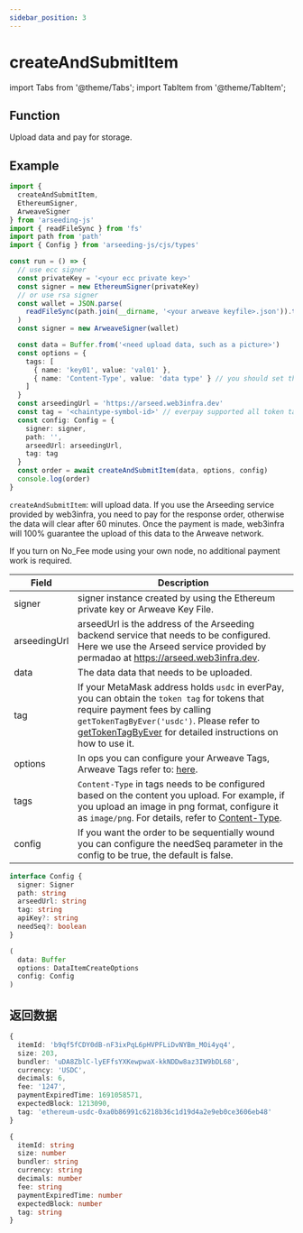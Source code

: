 ```yaml
---
sidebar_position: 3
---
```


# createAndSubmitItem

import Tabs from '@theme/Tabs';
import TabItem from '@theme/TabItem';

## Function

Upload data and pay for storage.

## Example

```ts
import {
  createAndSubmitItem,
  EthereumSigner,
  ArweaveSigner
} from 'arseeding-js'
import { readFileSync } from 'fs'
import path from 'path'
import { Config } from 'arseeding-js/cjs/types'

const run = () => {
  // use ecc signer
  const privateKey = '<your ecc private key>'
  const signer = new EthereumSigner(privateKey)
  // or use rsa signer
  const wallet = JSON.parse(
    readFileSync(path.join(__dirname, '<your arweave keyfile>.json')).toString()
  )
  const signer = new ArweaveSigner(wallet)

  const data = Buffer.from('<need upload data, such as a picture>')
  const options = {
    tags: [
      { name: 'key01', value: 'val01' },
      { name: 'Content-Type', value: 'data type' } // you should set the data type tag
    ]
  }
  const arseedingUrl = 'https://arseed.web3infra.dev'
  const tag = '<chaintype-symbol-id>' // everpay supported all token tag (chainType-symbol-id)
  const config: Config = {
    signer: signer,
    path: '',
    arseedUrl: arseedingUrl,
    tag: tag
  }
  const order = await createAndSubmitItem(data, options, config)
  console.log(order)
}
```

`createAndSubmitItem`: will upload data. If you use the Arseeding service provided by web3infra, you need to pay for the response order, otherwise the data will clear after 60 minutes. Once the payment is made, web3infra will 100% guarantee the upload of this data to the Arweave network.

If you turn on No_Fee mode using your own node, no additional payment work is required.

<Tabs>
<TabItem value="field" label="参数" default>

| Field        | Description                                                                                                                                                                                                                                                                            |
| ------------ | -------------------------------------------------------------------------------------------------------------------------------------------------------------------------------------------------------------------------------------------------------------------------------------- |
| signer       | signer instance created by using the Ethereum private key or Arweave Key File.                                                                                                                                                                                                         |
| arseedingUrl | arseedUrl is the address of the Arseeding backend service that needs to be configured. Here we use the Arseed service provided by permadao at https://arseed.web3infra.dev.                                                                                                            |
| data         | The data data that needs to be uploaded.                                                                                                                                                                                                                                               |
| tag          | If your MetaMask address holds `usdc` in everPay, you can obtain the `token tag` for tokens that require payment fees by calling `getTokenTagByEver('usdc')`. Please refer to [getTokenTagByEver](./9.getTokenTag.md) for detailed instructions on how to use it. |
| options      | In ops you can configure your Arweave Tags, Arweave Tags refer to: [here](../../other/tags.md).                                                                                                                                                                                        |
| tags         | `Content-Type` in tags needs to be configured based on the content you upload. For example, if you upload an image in png format, configure it as `image/png`. For details, refer to [Content-Type](../../other/tags.md#content-type).                                                 |
| config       | If you want the order to be sequentially wound you can configure the needSeq parameter in the config to be true, the default is false.                                                                                                                                                 |

</TabItem>
<TabItem value="type" label="类型">

```ts
interface Config {
  signer: Signer
  path: string
  arseedUrl: string
  tag: string
  apiKey?: string
  needSeq?: boolean
}

(
  data: Buffer
  options: DataItemCreateOptions
  config: Config
)
```

</TabItem>
</Tabs>

## 返回数据

<Tabs>
<TabItem value="field" label="返回示例" default>

```ts
{
  itemId: 'b9qf5fCDY0dB-nF3ixPqL6pHVPFLiDvNYBm_MOi4yq4',
  size: 203,
  bundler: 'uDA8ZblC-lyEFfsYXKewpwaX-kkNDDw8az3IW9bDL68',
  currency: 'USDC',
  decimals: 6,
  fee: '1247',
  paymentExpiredTime: 1691058571,
  expectedBlock: 1213090,
  tag: 'ethereum-usdc-0xa0b86991c6218b36c1d19d4a2e9eb0ce3606eb48'
}
```

</TabItem>
<TabItem value="type" label="返回类型">

```ts
{
  itemId: string
  size: number
  bundler: string
  currency: string
  decimals: number
  fee: string
  paymentExpiredTime: number
  expectedBlock: number
  tag: string
}
```

</TabItem>
</Tabs>

